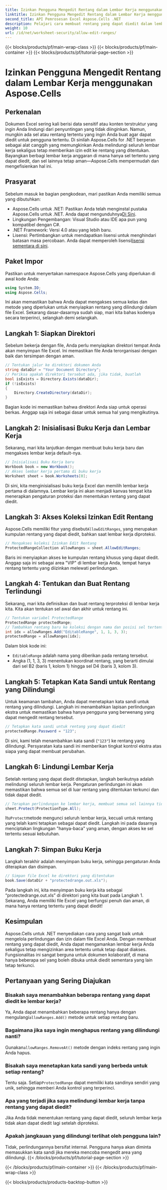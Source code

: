 ```yaml
---
title: Izinkan Pengguna Mengedit Rentang dalam Lembar Kerja menggunakan Aspose.Cells
linktitle: Izinkan Pengguna Mengedit Rentang dalam Lembar Kerja menggunakan Aspose.Cells
second_title: API Pemrosesan Excel Aspose.Cells .NET
description: Pelajari cara membuat rentang yang dapat diedit dalam lembar kerja Excel menggunakan Aspose.Cells untuk .NET, yang memungkinkan sel tertentu dapat diedit sambil mengamankan sisanya dengan perlindungan lembar kerja.
weight: 10
url: /id/net/worksheet-security/allow-edit-ranges/
---
```


{{< blocks/products/pf/main-wrap-class >}}
{{< blocks/products/pf/main-container >}}
{{< blocks/products/pf/tutorial-page-section >}}

# Izinkan Pengguna Mengedit Rentang dalam Lembar Kerja menggunakan Aspose.Cells

## Perkenalan
Dokumen Excel sering kali berisi data sensitif atau konten terstruktur yang ingin Anda lindungi dari penyuntingan yang tidak diinginkan. Namun, mungkin ada sel atau rentang tertentu yang ingin Anda buat agar dapat diedit untuk pengguna tertentu. Di sinilah Aspose.Cells for .NET berperan sebagai alat canggih yang memungkinkan Anda melindungi seluruh lembar kerja sekaligus tetap memberikan izin edit ke rentang yang ditentukan. Bayangkan berbagi lembar kerja anggaran di mana hanya sel tertentu yang dapat diedit, dan sel lainnya tetap aman—Aspose.Cells mempermudah dan mengefisienkan hal ini.
## Prasyarat
Sebelum masuk ke bagian pengkodean, mari pastikan Anda memiliki semua yang dibutuhkan:
-  Aspose.Cells untuk .NET: Pastikan Anda telah menginstal pustaka Aspose.Cells untuk .NET. Anda dapat mengunduhnya[Di Sini](https://releases.aspose.com/cells/net/).
- Lingkungan Pengembangan: Visual Studio atau IDE apa pun yang kompatibel dengan C#.
- .NET Framework: Versi 4.0 atau yang lebih baru.
- Lisensi: Pertimbangkan untuk mendapatkan lisensi untuk menghindari batasan masa percobaan. Anda dapat memperoleh lisensi[lisensi sementara di sini](https://purchase.aspose.com/temporary-license/).
## Paket Impor
Pastikan untuk menyertakan namespace Aspose.Cells yang diperlukan di awal kode Anda:
```csharp
using System.IO;
using Aspose.Cells;
```
Ini akan memastikan bahwa Anda dapat mengakses semua kelas dan metode yang diperlukan untuk menyiapkan rentang yang dilindungi dalam file Excel.
Sekarang dasar-dasarnya sudah siap, mari kita bahas kodenya secara terperinci, selangkah demi selangkah.
## Langkah 1: Siapkan Direktori
Sebelum bekerja dengan file, Anda perlu menyiapkan direktori tempat Anda akan menyimpan file Excel. Ini memastikan file Anda terorganisasi dengan baik dan tersimpan dengan aman.
```csharp
// Tentukan jalur ke direktori dokumen Anda
string dataDir = "Your Document Directory";
// Periksa apakah direktori tersebut ada, jika tidak, buatlah
bool isExists = Directory.Exists(dataDir);
if (!isExists)
{
    Directory.CreateDirectory(dataDir);
}
```
Bagian kode ini memastikan bahwa direktori Anda siap untuk operasi berkas. Anggap saja ini sebagai dasar untuk semua hal yang mengikutinya.
## Langkah 2: Inisialisasi Buku Kerja dan Lembar Kerja
Sekarang, mari kita lanjutkan dengan membuat buku kerja baru dan mengakses lembar kerja default-nya.
```csharp
// Inisialisasi Buku Kerja baru
Workbook book = new Workbook();
// Akses lembar kerja pertama di buku kerja
Worksheet sheet = book.Worksheets[0];
```
Di sini, kita menginisialisasi buku kerja Excel dan memilih lembar kerja pertama di dalamnya. Lembar kerja ini akan menjadi kanvas tempat kita menerapkan pengaturan proteksi dan menentukan rentang yang dapat diedit.
## Langkah 3: Akses Koleksi Izinkan Edit Rentang
 Aspose.Cells memiliki fitur yang disebut`AllowEditRanges`, yang merupakan kumpulan rentang yang dapat diedit, bahkan saat lembar kerja diproteksi.
```csharp
// Mengakses koleksi Izinkan Edit Rentang
ProtectedRangeCollection allowRanges = sheet.AllowEditRanges;
```
Baris ini menyiapkan akses ke kumpulan rentang khusus yang dapat diedit. Anggap saja ini sebagai area "VIP" di lembar kerja Anda, tempat hanya rentang tertentu yang diizinkan melewati perlindungan.
## Langkah 4: Tentukan dan Buat Rentang Terlindungi
Sekarang, mari kita definisikan dan buat rentang terproteksi di lembar kerja kita. Kita akan tentukan sel awal dan akhir untuk rentang ini.
```csharp
// Tentukan variabel ProtectedRange
ProtectedRange protectedRange;
// Tambahkan rentang baru ke koleksi dengan nama dan posisi sel tertentu
int idx = allowRanges.Add("EditableRange", 1, 1, 3, 3);
protectedRange = allowRanges[idx];
```
Dalam blok kode ini:
- `EditableRange` adalah nama yang diberikan pada rentang tersebut.
- Angka (1, 1, 3, 3) menentukan koordinat rentang, yang berarti dimulai dari sel B2 (baris 1, kolom 1) hingga sel D4 (baris 3, kolom 3).
## Langkah 5: Tetapkan Kata Sandi untuk Rentang yang Dilindungi
Untuk keamanan tambahan, Anda dapat menetapkan kata sandi untuk rentang yang dilindungi. Langkah ini menambahkan lapisan perlindungan ekstra untuk memastikan bahwa hanya pengguna yang berwenang yang dapat mengedit rentang tersebut.
```csharp
// Tetapkan kata sandi untuk rentang yang dapat diedit
protectedRange.Password = "123";
```
Di sini, kami telah menambahkan kata sandi (`"123"`) ke rentang yang dilindungi. Persyaratan kata sandi ini memberikan tingkat kontrol ekstra atas siapa yang dapat membuat perubahan.
## Langkah 6: Lindungi Lembar Kerja
Setelah rentang yang dapat diedit ditetapkan, langkah berikutnya adalah melindungi seluruh lembar kerja. Pengaturan perlindungan ini akan memastikan bahwa semua sel di luar rentang yang ditentukan terkunci dan tidak dapat diedit.
```csharp
// Terapkan perlindungan ke lembar kerja, membuat semua sel lainnya tidak dapat diedit
sheet.Protect(ProtectionType.All);
```
 Itu`Protect`metode mengunci seluruh lembar kerja, kecuali untuk rentang yang telah kami tetapkan sebagai dapat diedit. Langkah ini pada dasarnya menciptakan lingkungan "hanya-baca" yang aman, dengan akses ke sel tertentu sesuai kebutuhan.
## Langkah 7: Simpan Buku Kerja
Langkah terakhir adalah menyimpan buku kerja, sehingga pengaturan Anda diterapkan dan disimpan.
```csharp
// Simpan file Excel ke direktori yang ditentukan
book.Save(dataDir + "protectedrange.out.xls");
```
Pada langkah ini, kita menyimpan buku kerja kita sebagai “protectedrange.out.xls” di direktori yang kita buat pada Langkah 1. Sekarang, Anda memiliki file Excel yang berfungsi penuh dan aman, di mana hanya rentang tertentu yang dapat diedit!
## Kesimpulan
Aspose.Cells untuk .NET menyediakan cara yang sangat baik untuk mengelola perlindungan dan izin dalam file Excel Anda. Dengan membuat rentang yang dapat diedit, Anda dapat mengamankan lembar kerja Anda sekaligus tetap mengizinkan area tertentu untuk tetap dapat diakses. Fungsionalitas ini sangat berguna untuk dokumen kolaboratif, di mana hanya beberapa sel yang boleh dibuka untuk diedit sementara yang lain tetap terkunci.
## Pertanyaan yang Sering Diajukan
### Bisakah saya menambahkan beberapa rentang yang dapat diedit ke lembar kerja?
Ya, Anda dapat menambahkan beberapa rentang hanya dengan mengulangi`allowRanges.Add()` metode untuk setiap rentang baru.
### Bagaimana jika saya ingin menghapus rentang yang dilindungi nanti?
 Gunakan`allowRanges.RemoveAt()` metode dengan indeks rentang yang ingin Anda hapus.
### Bisakah saya menetapkan kata sandi yang berbeda untuk setiap rentang?
 Tentu saja. Setiap`ProtectedRange` dapat memiliki kata sandinya sendiri yang unik, sehingga memberi Anda kontrol yang terperinci.
### Apa yang terjadi jika saya melindungi lembar kerja tanpa rentang yang dapat diedit?
Jika Anda tidak menentukan rentang yang dapat diedit, seluruh lembar kerja tidak akan dapat diedit lagi setelah diproteksi.
### Apakah jangkauan yang dilindungi terlihat oleh pengguna lain?
Tidak, perlindungannya bersifat internal. Pengguna hanya akan diminta memasukkan kata sandi jika mereka mencoba mengedit area yang dilindungi.
{{< /blocks/products/pf/tutorial-page-section >}}

{{< /blocks/products/pf/main-container >}}
{{< /blocks/products/pf/main-wrap-class >}}

{{< blocks/products/products-backtop-button >}}
